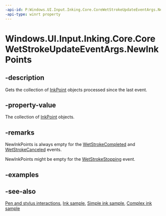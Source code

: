 ```yaml
---
-api-id: P:Windows.UI.Input.Inking.Core.CoreWetStrokeUpdateEventArgs.NewInkPoints
-api-type: winrt property
---
```


<!-- Property syntax
public Windows.Foundation.Collections.IVector<Windows.UI.Input.Inking.InkPoint> NewInkPoints { get; }
-->

# Windows.UI.Input.Inking.Core.CoreWetStrokeUpdateEventArgs.NewInkPoints

## -description
Gets the collection of [InkPoint](../windows.ui.input.inking/inkpoint.md) objects processed since the last event.

## -property-value
The collection of [InkPoint](../windows.ui.input.inking/inkpoint.md) objects.

## -remarks
NewInkPoints is always empty for the [WetStrokeCompleted](corewetstrokeupdatesource_wetstrokecompleted.md) and [WetStrokeCanceled](corewetstrokeupdatesource_wetstrokecanceled.md) events.

NewInkPoints might be empty for the [WetStrokeStopping](corewetstrokeupdatesource_wetstrokestopping.md) event.

## -examples

## -see-also
[Pen and stylus interactions](https://docs.microsoft.com/windows/uwp/input-and-devices/pen-and-stylus-interactions), [Ink sample](https://github.com/Microsoft/Windows-universal-samples/tree/master/Samples/Ink), [Simple ink sample](https://go.microsoft.com/fwlink/p/?LinkID=620312), [Complex ink sample](https://go.microsoft.com/fwlink/p/?LinkID=620314)
